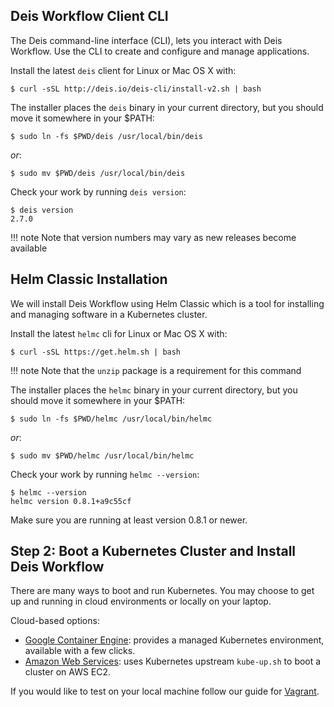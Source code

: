 ## Deis Workflow Client CLI

The Deis command-line interface (CLI), lets you interact with Deis Workflow.
Use the CLI to create and configure and manage applications.

Install the latest `deis` client for Linux or Mac OS X with:

    $ curl -sSL http://deis.io/deis-cli/install-v2.sh | bash

The installer places the `deis` binary in your current directory, but you
should move it somewhere in your $PATH:

    $ sudo ln -fs $PWD/deis /usr/local/bin/deis

*or*:

    $ sudo mv $PWD/deis /usr/local/bin/deis

Check your work by running `deis version`:

    $ deis version
    2.7.0

!!! note
    Note that version numbers may vary as new releases become available

## Helm Classic Installation

We will install Deis Workflow using Helm Classic which is a tool for installing and managing software in a Kubernetes cluster.

Install the latest `helmc` cli for Linux or Mac OS X with:

    $ curl -sSL https://get.helm.sh | bash

!!! note
    Note that the `unzip` package is a requirement for this command

The installer places the `helmc` binary in your current directory, but you
should move it somewhere in your $PATH:

    $ sudo ln -fs $PWD/helmc /usr/local/bin/helmc

*or*:

    $ sudo mv $PWD/helmc /usr/local/bin/helmc

Check your work by running `helmc --version`:

    $ helmc --version
    helmc version 0.8.1+a9c55cf

Make sure you are running at least version 0.8.1 or newer.

## Step 2: Boot a Kubernetes Cluster and Install Deis Workflow

There are many ways to boot and run Kubernetes. You may choose to get up and running in cloud environments or locally on
your laptop.

Cloud-based options:

* [Google Container Engine](provider/gke/boot.md): provides a managed Kubernetes environment, available with a few clicks.
* [Amazon Web Services](provider/aws/boot.md): uses Kubernetes upstream `kube-up.sh` to boot a cluster on AWS EC2.

If you would like to test on your local machine follow our guide for [Vagrant](provider/vagrant/boot.md).

